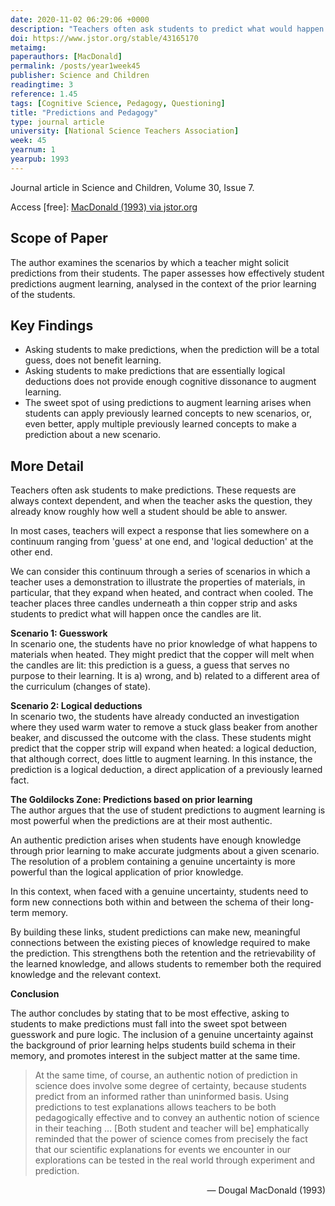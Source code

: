 ```yaml
---
date: 2020-11-02 06:29:06 +0000
description: "Teachers often ask students to predict what would happen in a given situation. The most productive student predictions fall in a sweet spot located somewhere between the extremes of guesswork and pure logic."
doi: https://www.jstor.org/stable/43165170
metaimg:
paperauthors: [MacDonald]
permalink: /posts/year1week45
publisher: Science and Children
readingtime: 3
reference: 1.45
tags: [Cognitive Science, Pedagogy, Questioning]
title: "Predictions and Pedagogy"
type: journal article
university: [National Science Teachers Association]
week: 45
yearnum: 1
yearpub: 1993
---
```


Journal article in Science and Children, Volume 30, Issue 7.

Access [free]: [MacDonald (1993) via jstor.org](https://www.jstor.org/stable/43165170)

## Scope of Paper

The author examines the scenarios by which a teacher might solicit predictions from their students. The paper assesses how effectively student predictions augment learning, analysed in the context of the prior learning of the students.  

## Key Findings
- Asking students to make predictions, when the prediction will be a total guess, does not benefit learning.   
- Asking students to make predictions that are essentially logical deductions does not provide enough cognitive dissonance to augment learning.  
- The sweet spot of using predictions to augment learning arises when students can apply previously learned concepts to new scenarios, or, even better, apply multiple previously learned concepts to make a prediction about a new scenario.

## More Detail

Teachers often ask students to make predictions. These requests are always context dependent, and when the teacher asks the question, they already know roughly how well a student should be able to answer.

In most cases, teachers will expect a response that lies somewhere on a continuum ranging from 'guess' at one end, and 'logical deduction' at the other end.

We can consider this continuum through a series of scenarios in which a teacher uses a demonstration to illustrate the properties of materials, in particular, that they expand when heated, and contract when cooled. The teacher places three candles underneath a thin copper strip and asks students to predict what will happen once the candles are lit.  

**Scenario 1: Guesswork**  
In scenario one, the students have no prior knowledge of what happens to materials when heated. They might predict that the copper will melt when the candles are lit: this prediction is a guess, a guess that serves no purpose to their learning. It is a) wrong, and b) related to a different area of the curriculum (changes of state).

**Scenario 2: Logical deductions**  
In scenario two, the students have already conducted an investigation where they used warm water to remove a stuck glass beaker from another beaker, and discussed the outcome with the class. These students might predict that the copper strip will expand when heated: a logical deduction, that although correct, does little to augment learning. In this instance, the prediction is a logical deduction, a direct application of a previously learned fact.

**The Goldilocks Zone: Predictions based on prior learning**  
The author argues that the use of student predictions to augment learning is most powerful when the predictions are at their most authentic.  

An authentic prediction arises when students have enough knowledge through prior learning to make accurate judgments about a given scenario. The resolution of a problem containing a genuine uncertainty is more powerful than the logical application of prior knowledge.  

In this context, when faced with a genuine uncertainty, students need to form new connections both within and between the schema of their long-term memory.   

By building these links, student predictions can make new, meaningful connections between the existing pieces of knowledge required to make the prediction. This strengthens both the retention and the retrievability of the learned knowledge, and allows students to remember both the required knowledge and the relevant context.  

**Conclusion**  

The author concludes by stating that to be most effective, asking to students to make predictions must fall into the sweet spot between guesswork and pure logic. The inclusion of a genuine uncertainty against the background of prior learning helps students build schema in their memory, and promotes interest in the subject matter at the same time.  

> At the same time, of course, an authentic notion of prediction in science does involve some degree of certainty, because students predict from an informed rather than uninformed basis. Using predictions to test explanations allows teachers to be both pedagogically effective and to convey an authentic notion of science in their teaching ... [Both student and teacher will be] emphatically reminded that the power of science comes from precisely the fact that our scientific explanations for events we encounter in our explorations can be tested in the real world through experiment and prediction.  

<p style="text-align: right">
  &mdash; Dougal MacDonald (1993)
</p>
